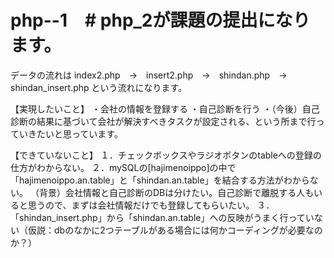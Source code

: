 # php--1　# php_2が課題の提出になります。

データの流れは
index2.php　→　insert2.php　→　shindan.php　→　shindan_insert.php
という流れになります。

【実現したいこと】
・会社の情報を登録する
・自己診断を行う
・（今後）自己診断の結果に基づいて会社が解決すべきタスクが設定される、という所まで行っていきたいと思っています。

【できていないこと】
１．チェックボックスやラジオボタンのtableへの登録の仕方がわからない。
２．mySQLの[hajimenoippo]の中で「hajimenoippo.an.table」と「shindan.an.table」を結合する方法がわからない。
（背景）会社情報と自己診断のDBは分けたい。自己診断で離脱する人もいると思うので、まずは会社情報だけでも登録してもらいたい。
３．「shindan_insert.php」から「shindan.an.table」への反映がうまく行っていない（仮説：dbのなかに2つテーブルがある場合には何かコーディングが必要なのか？）
